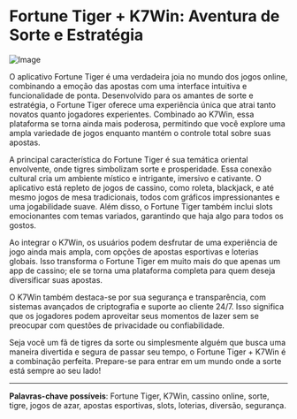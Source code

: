 # Fortune Tiger + K7Win: Aventura de Sorte e Estratégia  

![Image](https://github.com/user-attachments/assets/b9de9dee-b60e-46a0-9e49-3c6ca594ed6f)

O aplicativo Fortune Tiger é uma verdadeira joia no mundo dos jogos online, combinando a emoção das apostas com uma interface intuitiva e funcionalidade de ponta. Desenvolvido para os amantes de sorte e estratégia, o Fortune Tiger oferece uma experiência única que atrai tanto novatos quanto jogadores experientes. Combinado ao K7Win, essa plataforma se torna ainda mais poderosa, permitindo que você explore uma ampla variedade de jogos enquanto mantém o controle total sobre suas apostas.

A principal característica do Fortune Tiger é sua temática oriental envolvente, onde tigres simbolizam sorte e prosperidade. Essa conexão cultural cria um ambiente místico e intrigante, imersivo e cativante. O aplicativo está repleto de jogos de cassino, como roleta, blackjack, e até mesmo jogos de mesa tradicionais, todos com gráficos impressionantes e uma jogabilidade suave. Além disso, o Fortune Tiger também inclui slots emocionantes com temas variados, garantindo que haja algo para todos os gostos.

Ao integrar o K7Win, os usuários podem desfrutar de uma experiência de jogo ainda mais ampla, com opções de apostas esportivas e loterias globais. Isso transforma o Fortune Tiger em muito mais do que apenas um app de cassino; ele se torna uma plataforma completa para quem deseja diversificar suas apostas. 

O K7Win também destaca-se por sua segurança e transparência, com sistemas avançados de criptografia e suporte ao cliente 24/7. Isso significa que os jogadores podem aproveitar seus momentos de lazer sem se preocupar com questões de privacidade ou confiabilidade.

Seja você um fã de tigres da sorte ou simplesmente alguém que busca uma maneira divertida e segura de passar seu tempo, o Fortune Tiger + K7Win é a combinação perfeita. Prepare-se para entrar em um mundo onde a sorte está sempre ao seu lado!  

---

**Palavras-chave possíveis**: Fortune Tiger, K7Win, cassino online, sorte, tigre, jogos de azar, apostas esportivas, slots, loterias, diversão, segurança.